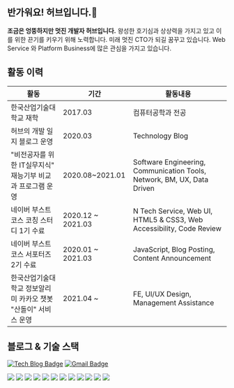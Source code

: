 ## 반가워요! 허브입니다.👋
**조금은 엉뚱하지만 멋진 개발자 허브입니다.** 왕성한 호기심과 상상력을 가지고 있고 이를 위한 끈기를 키우기 위해 노력합니다.
미래 멋진 CTO가 되길 꿈꾸고 있습니다. Web Service 와 Platform Business에 많은 관심을 가지고 있습니다.

## 활동 이력
|활동|기간|활동내용|
|---|---|---|
|한국산업기술대학교 재학|2017.03 |컴퓨터공학과 전공|
|허브의 개발 일지 블로그 운영|2020.03 |Technology Blog|
|"비전공자를 위한 IT실무지식" 재능기부 비교과 프로그램 운영|2020.08~2021.01|Software Engineering, Communication Tools, Network, BM, UX, Data Driven |
|네이버 부스트코스 코칭 스터디 1기 수료|2020.12 ~ 2021.03|N Tech Service, Web UI, HTML5 & CSS3, Web Accessibility, Code Review|
|네이버 부스트코스 서포터즈 2기 수료|2020.01 ~ 2021.03|JavaScript, Blog Posting, Content Announcement  |
|한국산업기술대학교 정보알리미 카카오 챗봇 "산돌이" 서비스 운영|2021.04 ~ |FE, UI/UX Design, Management Assistance|

## 블로그 & 기술 스택
 [![Tech Blog Badge](http://img.shields.io/badge/-Tech%20blog-black?style=flat-square&logo=github&link=https://zzsza.github.io/)](https://modernalchemist.tistory.com/) 
[![Gmail Badge](https://img.shields.io/badge/Email-d14836?style=flat-square&logo=Gmail&logoColor=white&link=mailto:huhmin0409@naver.com)](mailto:huhmin0409@naver.com)

<img src = "https://shields.io/badge/Java-007396?style=flat-square&logo=java&logoColor=white"> <img src = "https://shields.io/badge/JavaScript-F7DF1E?style=flat-square&logo=javascript&logoColor=black"> <img src = "https://shields.io/badge/HTML5-E34F26?style=flat-square&logo=html5&logoColor=white"> <img src = "https://shields.io/badge/CSS3-1572B6?style=flat-square&logo=css3&logoColor=white"> <img src = "https://shields.io/badge/Python-3776AB?style=flat-square&logo=python&logoColor=white"> <img src = "https://shields.io/badge/Kotlin-0095D5?style=flat-square&logo=kotlin&logoColor=white"> <img src = "https://shields.io/badge/Android-3DDC84?style=flat-square&logo=android&logoColor=black"> <img src = "https://shields.io/badge/MySQL-4479A1?style=flat-square&logo=mysql&logoColor=white"> <img src = "https://shields.io/badge/Kakao i builder-FFCD00?style=flat-square&logo=kakaotalk&logoColor=black">  <img src = "https://shields.io/badge/Amazon AWS-232F3E?style=flat-square&logo=amazon&logoColor=white"> <img src = "https://shields.io/badge/Slack-4A154B?style=flat-square&logo=slack&logoColor=white"> <img src = "https://shields.io/badge/Notion-000000?style=flat-square&logo=notion&logoColor=white">
<!-- ![Anurag's github stats](https://github-readme-stats.vercel.app/api?username=hhhminme&show_icons=true&theme=dracula&count_private=true) 
![Top Langs](https://github-readme-stats.vercel.app/api/top-langs/?username=hhhminme&layout=compact&theme=dracula&count_private=true) -->

